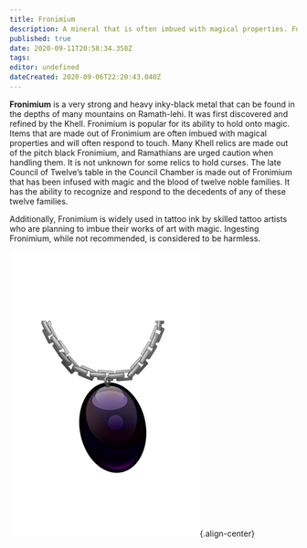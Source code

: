 ```yaml
---
title: Fronimium
description: A mineral that is often imbued with magical properties. Found in many Khellin relics and tattoo inks.
published: true
date: 2020-09-11T20:58:34.358Z
tags: 
editor: undefined
dateCreated: 2020-09-06T22:20:43.040Z
---
```


**Fronimium** is a very strong and heavy inky-black metal that can be found in the depths of many mountains on Ramath-lehi. It was first discovered and refined by the Khell. Fronimium is popular for its ability to hold onto magic. Items that are made out of Fronimium are often imbued with magical properties and will often respond to touch. Many Khell relics are made out of the pitch black Fronimium, and Ramathians are urged caution when handling them. It is not unknown for some relics to hold curses. The late Council of Twelve’s table in the Council Chamber is made out of Fronimium that has been infused with magic and the blood of twelve noble families. It has the ability to recognize and respond to the decedents of any of these twelve families.

Additionally, Fronimium is widely used in tattoo ink by skilled tattoo artists who are planning to imbue their works of art with magic. Ingesting Fronimium, while not recommended, is considered to be harmless.

![temrin-fronimium.png](/natural-resources/temrin-fronimium.png "An inky-black oval pendant made of Fronimium hanging from a silver chain. Image by Temrin."){.align-center}